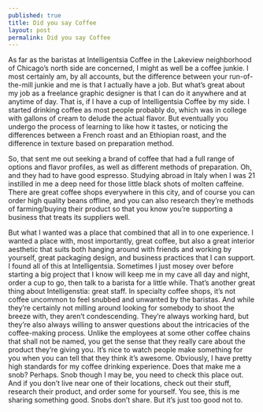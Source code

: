 ```yaml
---
published: true
title: Did you say Coffee
layout: post
permalink: Did you say Coffee
---
```

As far as the baristas at Intelligentsia Coffee in the Lakeview neighborhood of Chicago’s north side are concerned, I might as well be a coffee junkie. I most certainly am, by all accounts, but the difference between your run-of-the-mill junkie and me is that I actually have a job. But what’s great about my job as a freelance graphic designer is that I can do it anywhere and at anytime of day. That is, if I have a cup of Intelligentsia Coffee by my side. I started drinking coffee as most people probably do, which was in college with gallons of cream to delude the actual flavor. But eventually you undergo the process of learning to like how it tastes, or noticing the differences between a French roast and an Ethiopian roast, and the difference in texture based on preparation method.

So, that sent me out seeking a brand of coffee that had a full range of options and flavor profiles, as well as different methods of preparation. Oh, and they had to have good espresso. Studying abroad in Italy when I was 21 instilled in me a deep need for those little black shots of molten caffeine. There are great coffee shops everywhere in this city, and of course you can order high quality beans offline, and you can also research they’re methods of farming/buying their product so that you know you’re supporting a business that treats its suppliers well. 

But what I wanted was a place that combined that all in to one experience. I wanted a place with, most importantly, great coffee, but also a great interior aesthetic that suits both hanging around with friends and working by yourself, great packaging design, and business practices that I can support. I found all of this at Intelligentsia.
Sometimes I just mosey over before starting a big project that I know will keep me in my cave all day and night, order a cup to go, then talk to a barista for a little while. That’s another great thing about Intelligenstia: great staff. In specialty coffee shops, it’s not coffee uncommon to feel snubbed and unwanted by the baristas. And while they’re certainly not milling around looking for somebody to shoot the breeze with, they aren’t condescending. They’re always working hard, but they’re also always willing to answer questions about the intricacies of the coffee-making process. Unlike the employees at some other coffee chains that shall not be named, you get the sense that they really care about the product they’re giving you. It’s nice to watch people make something for you when you can tell that they think it’s awesome.
Obviously, I have pretty high standards for my coffee drinking experience. Does that make me a snob?
Perhaps.
Snob though I may be, you need to check this place out. And if you don’t live near one of their locations, check out their stuff, research their product, and order some for yourself. You see, this is me sharing something good. Snobs don’t share. But it’s just too good not to.